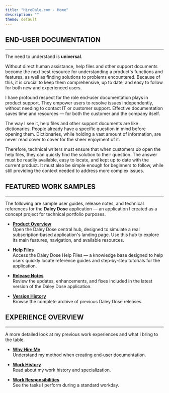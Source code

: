 ```yaml
---
title: "HireDale.com - Home"
description: ""
theme: default
---
```


## **END-USER DOCUMENTATION**
---

The need to understand is **universal**.

Without direct human assistance, help files and other support documents become the next best resource for understanding a product's functions and features, as well as finding solutions to problems encountered. Because of this, it is crucial to keep them comprehensive, up to date, and easy to follow for both new and experienced users.

I have profound respect for the role end‑user documentation plays in product support. They empower users to resolve issues independently, without needing to contact IT or customer support. Effective documentation saves time and resources — for both the customer and the company itself. 

The way I see it, help files and other support documents are like dictionaries. People already have a specific question in mind before opening them. Dictionaries, while holding a vast amount of information, are never read cover to cover for the sheer enjoyment of it.

Therefore, technical writers must ensure that when customers _do_ open the help files, they can quickly find the solution to their question. The answer must be readily available, easy to locate, and kept up to date with the current product. It must also be simple enough for beginners to follow, while still providing the context needed to address more complex issues.

## **FEATURED WORK SAMPLES**
---
The following are sample user guides, release notes, and technical references for the **Daley Dose** application — an application I created as a concept project for technical portfolio purposes.

- [**Product Overview**](https://hiredale.github.io/daleydose/)  
  Open the Daley Dose central hub, designed to simulate a real subscription‑based application's landing page. Use this hub to explore its main features, navigation, and available resources.
  
- [**Help Files**](/daleydose/help-files)  
  Access the Daley Dose Help Files — a knowledge base designed to help users quickly locate reference guides and step‑by‑step tutorials for the application.

- [**Release Notes**](/daleydose/release-notes-v1.5)  
  Review the updates, enhancements, and fixes included in the latest version of the Daley Dose application.

- [**Version History**](/daleydose/release-note-version-history)  
  Browse the complete archive of previous Daley Dose releases.


## **EXPERIENCE OVERVIEW**
---
A more detailed look at my previous work experiences and what I bring to the table.

- [**Why Hire Me**](/why-hire-me)  
  Understand my method when creating end‑user documentation.

- [**Work History**](/work-history)  
  Read about my work history and specialization.

- [**Work Responsibilities**](/day-to-day)  
  See the tasks I perform during a standard workday.
